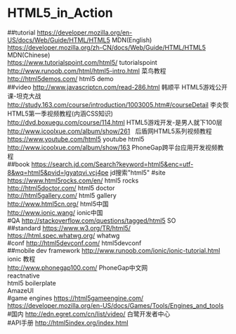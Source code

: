 # HTML5_in_Action
##tutorial
https://developer.mozilla.org/en-US/docs/Web/Guide/HTML/HTML5  MDN(English)<br>
https://developer.mozilla.org/zh-CN/docs/Web/Guide/HTML/HTML5  MDN(Chinese)<br>
https://www.tutorialspoint.com/html5/                          tutorialspoint<br>
http://www.runoob.com/html/html5-intro.html                    菜鸟教程<br>
http://html5demos.com/   html5 demo<br>
##video
http://www.javascriptcn.com/read-286.html   韩顺平 HTML5游戏公开课-坦克大战<br>
http://study.163.com/course/introduction/1003005.htm#/courseDetail   李炎恢HTML5第一季视频教程(内涵CSS知识)<br>
http://dvd.boxuegu.com/course/114.html   HTML5游戏开发-是男人就下100层<br>
http://www.icoolxue.com/album/show/261   后盾网HTML5系列视频教程<br>
https://www.youtube.com/html5  youtube html5<br>
http://www.icoolxue.com/album/show/163    PhoneGap跨平台应用开发视频教程<br>
##book
https://search.jd.com/Search?keyword=html5&enc=utf-8&wq=html5&pvid=lgyatqvi.vcj4pe jd搜索"html5"
#site
https://www.html5rocks.com/en/  html5 rocks<br>
http://html5doctor.com/         html5 doctor<br>
http://html5gallery.com/        html5 gallery<br>
http://www.html5cn.org/         html5中国<br>
http://www.ionic.wang/          ionic中国<br>
#QA
http://stackoverflow.com/questions/tagged/html5   SO<br>
##standard
https://www.w3.org/TR/html5/ <br>
https://html.spec.whatwg.org/   whatwg<br>
#conf
http://html5devconf.com/   html5devconf<br>
##mobile dev framework
http://www.runoob.com/ionic/ionic-tutorial.html  ionic 教程<br>
http://www.phonegap100.com/  PhoneGap中文网<br>
reactnative<br>
html5 boilerplate<br>
AmazeUI<br>
#game engines
https://html5gameengine.com/ <br>
https://developer.mozilla.org/en-US/docs/Games/Tools/Engines_and_tools<br>
#国内
http://edn.egret.com/cn/list/video/  白鹭开发者中心<br>
#API手册
http://html5index.org/index.html 

